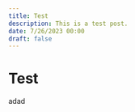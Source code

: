 ```yaml
---
title: Test
description: This is a test post.
date: 7/26/2023 00:00
draft: false
---
```


# Test

adad
